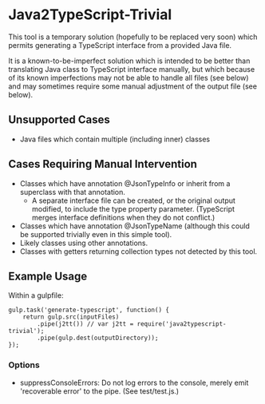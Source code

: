 Java2TypeScript-Trivial
============================

This tool is a temporary solution (hopefully to be replaced very soon) which 
permits generating a TypeScript interface from a provided Java file.

It is a known-to-be-imperfect solution which is intended to be better than
translating Java class to TypeScript interface manually, but which because of
its known imperfections may not be able to handle all files (see below) and
may sometimes require some manual adjustment of the output file (see below).

Unsupported Cases
-----------------
* Java files which contain multiple (including inner) classes

Cases Requiring Manual Intervention
---------------------------------
* Classes which have annotation @JsonTypeInfo or inherit from a superclass
  with that annotation.
  - A separate interface file can be created, or the original output modified,
    to include the type property parameter. (TypeScript merges interface
    definitions when they do not conflict.)
* Classes which have annotation @JsonTypeName (although this could be
    supported trivially even in this simple tool).
* Likely classes using other annotations.
* Classes with getters returning collection types not detected by this tool.

Example Usage
-------------

Within a gulpfile:

	gulp.task('generate-typescript', function() {
		return gulp.src(inputFiles)
		    .pipe(j2tt()) // var j2tt = require('java2typescript-trivial');
	    	.pipe(gulp.dest(outputDirectory));
	});

### Options ###
* suppressConsoleErrors: Do not log errors to the console, merely emit 'recoverable error' to the pipe. (See test/test.js.)